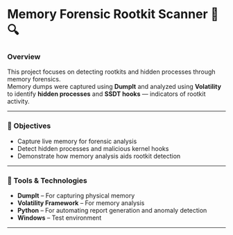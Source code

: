 # Memory Forensic Rootkit Scanner 🧠🔍

### Overview
This project focuses on detecting rootkits and hidden processes through memory forensics.  
Memory dumps were captured using **DumpIt** and analyzed using **Volatility** to identify **hidden processes** and **SSDT hooks** — indicators of rootkit activity.

---

### 🧩 Objectives
- Capture live memory for forensic analysis  
- Detect hidden processes and malicious kernel hooks  
- Demonstrate how memory analysis aids rootkit detection  

---

### 🧰 Tools & Technologies
- **DumpIt** – For capturing physical memory
- **Volatility Framework** – For memory analysis
- **Python** – For automating report generation and anomaly detection
- **Windows** – Test environment

---


